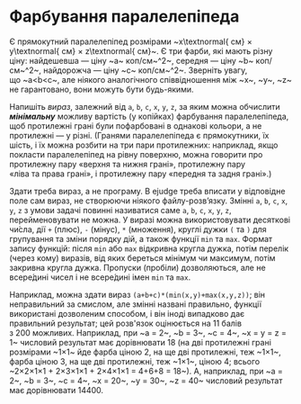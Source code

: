 # Фарбування паралелепіпеда

Є прямокутний паралелепіпед розмірами ~x\textnormal{ см} × y\textnormal{ см} × z\textnormal{ см}~.
Є три фарби, які мають різну ціну: найдешевша — ціну&nbsp;~a~ коп/см~^2~, середня — ціну&nbsp;~b~ коп/см~^2~, найдорожча — ціну&nbsp;~c~ коп/см~^2~.
Зверніть увагу, що&nbsp;~a<b<c~, але ніякого аналогічного співвідношення між ~x~, ~y~, ~z~ не гарантовано, вони можуть бути будь-якими.

Напишіть *вираз*, залежний від `a`, `b`, `с`, `x`, `y`, `z`, за яким можна обчислити ***мінімальну*** можливу вартість (у&nbsp;копійках) фарбування паралелепіпеда, щоб протилежні грані були пофарбовані в&nbsp;однакові кольори, а&nbsp;не протилежні — у&nbsp;різні. (Гранями паралелепіпеда є прямокутники, їх шість, і&nbsp;їх можна розбити на&nbsp;три пари протилежних: наприклад, якщо покласти паралелепіпед на&nbsp;рівну поверхню, можна говорити про протилежну пару «верхня&nbsp;та&nbsp;нижня грані», протилежну пару «ліва&nbsp;та&nbsp;права грані», і&nbsp;протилежну пару «передня&nbsp;та&nbsp;задня грані».)

Здати треба вираз, а&nbsp;не програму. В&nbsp;ejudge треба вписати у&nbsp;відповідне поле сам вираз, не створюючи ніякого файлу-розв’язку. Змінні `a`, `b`, `с`, `x`, `y`, `z` з&nbsp;умови задачі повинні називатися саме `a`, `b`, `с`, `x`, `y`, `z`, перейменовувати не можна. У&nbsp;виразі можна використовувати десяткові чи́сла, дії `+` (плюс), `-` (мінус), `*` (множення), круглі дужки `(` та&nbsp;`)` для групування та зміни порядку дій, а&nbsp;також функції `min`&nbsp;та&nbsp;`max`.
Формат запису функцій: після `min` або `max` відкривна кругла дужка, потім перелік (через&nbsp;кому) виразів, від яких береться мінімум чи&nbsp;максимум, потім закривна кругла дужка. Пропуски (пробіли) дозволяються, але не всере́дині чисел і не всере́дині імен `min`&nbsp;та&nbsp;`max`.

Наприклад, можна здати вираз `(a+b+c)*(min(x,y)+max(x,y,z))`; він неправильний за&nbsp;смислом, але змінні названі правильно, функції використані дозволеним способом, і він іноді випадково дає правильний результат; цей розв'язок оцінюється на&nbsp;11&nbsp;балів з&nbsp;200&nbsp;можливих.
Наприклад, при ~a = 2~, ~b = 3~, ~c = 4~, ~x = y = z = 1~ числовий результат має дорівнювати 18 (на&nbsp;дві протилежні грані розмірами ~1×1~ йде фарба ціною 2, на&nbsp;ще дві протилежні, теж ~1×1~, фарба ціною 3, на&nbsp;ще дві протилежні, теж ~1×1~, ціною 4; всього ~2×2×1×1 + 2×3×1×1 + 2×4×1×1 = 4+6+8 = 18~).
А, наприклад, при ~a = 2~, ~b = 3~, ~c = 4~, ~x = 20~, ~y = 30~, ~z = 40~ числовий результат має дорівнювати 14400.
